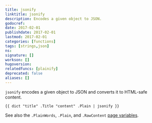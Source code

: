 ```yaml
---
title: jsonify
linktitle: jsonify
description: Encodes a given object to JSON.
godocref:
date: 2017-02-01
publishdate: 2017-02-01
lastmod: 2017-02-01
categories: [functions]
tags: [strings,json]
ns:
signature: []
workson: []
hugoversion:
relatedfuncs: [plainify]
deprecated: false
aliases: []
---
```


`jsonify` encodes a given object to JSON and converts it to HTML-safe content.

```
{{ dict "title" .Title "content" .Plain | jsonify }}
```

See also the `.PlainWords`, `.Plain`, and `.RawContent` [page variables][pagevars].

[pagevars]: /variables/page/